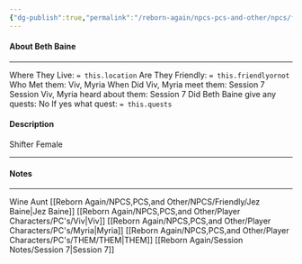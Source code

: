 ```yaml
---
{"dg-publish":true,"permalink":"/reborn-again/npcs-pcs-and-other/npcs/friendly/beth-baine/"}
---
```



#### About Beth Baine
---
Where They Live: `= this.location`
Are They Friendly: `= this.friendlyornot`
Who Met them: Viv, Myria
When Did Viv, Myria meet them: Session 7
Session Viv, Myria heard about them: Session 7
Did Beth Baine give any quests: No
	If yes what quest: `= this.quests`


#### Description
Shifter Female

---

#### Notes
---
Wine Aunt
[[Reborn Again/NPCS,PCS,and Other/NPCS/Friendly/Jez Baine\|Jez Baine]]
[[Reborn Again/NPCS,PCS,and Other/Player Characters/PC's/Viv\|Viv]]
[[Reborn Again/NPCS,PCS,and Other/Player Characters/PC's/Myria\|Myria]]
[[Reborn Again/NPCS,PCS,and Other/Player Characters/PC's/THEM/THEM\|THEM]]
[[Reborn Again/Session Notes/Session 7\|Session 7]]

